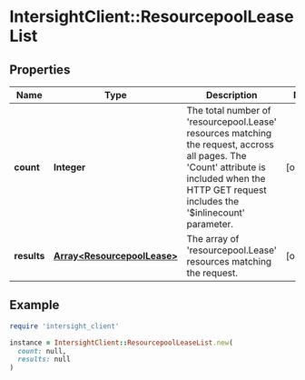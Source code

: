 # IntersightClient::ResourcepoolLeaseList

## Properties

| Name | Type | Description | Notes |
| ---- | ---- | ----------- | ----- |
| **count** | **Integer** | The total number of &#39;resourcepool.Lease&#39; resources matching the request, accross all pages. The &#39;Count&#39; attribute is included when the HTTP GET request includes the &#39;$inlinecount&#39; parameter. | [optional] |
| **results** | [**Array&lt;ResourcepoolLease&gt;**](ResourcepoolLease.md) | The array of &#39;resourcepool.Lease&#39; resources matching the request. | [optional] |

## Example

```ruby
require 'intersight_client'

instance = IntersightClient::ResourcepoolLeaseList.new(
  count: null,
  results: null
)
```

